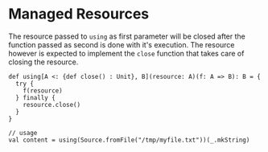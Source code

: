 # Managed Resources
The resource passed to `using` as first parameter will be closed after the function passed as second is done with it's execution. The resource however is expected to implement the `close` function that takes care of closing the resource.

```
def using[A <: {def close() : Unit}, B](resource: A)(f: A => B): B = {
  try {
    f(resource)
  } finally {
    resource.close()
  }
}
  
// usage
val content = using(Source.fromFile("/tmp/myfile.txt"))(_.mkString)
```
